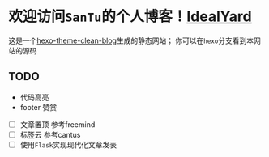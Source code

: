 # 欢迎访问`SanTu`的个人博客！[IdealYard](http://blog.masantu.com/)
这是一个[hexo-theme-clean-blog](https://github.com/klugjo/hexo-theme-clean-blog)生成的静态网站；
你可以在`hexo`分支看到本网站的源码
## TODO
- 代码高亮
- footer
~~赞赏~~
- [ ] 文章置顶 参考freemind
- [ ] 标签云 参考cantus
- [ ] 使用`Flask`实现现代化文章发表